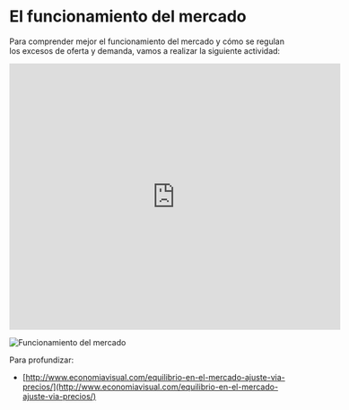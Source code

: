 # El funcionamiento del mercado

Para comprender mejor el funcionamiento del mercado y cómo se regulan los excesos de oferta y demanda, vamos a realizar la siguiente actividad:

<iframe width="590" height="475" src="https://edpuzzle.com/embed/assignments/5ebff94bdeb2f93f0a384c73/watch" frameborder="0" allowfullscreen></iframe>

![Funcionamiento del mercado](./funcionamiento-mercado.png)

Para profundizar:

- [http://www.economiavisual.com/equilibrio-en-el-mercado-ajuste-via-precios/](http://www.economiavisual.com/equilibrio-en-el-mercado-ajuste-via-precios/)